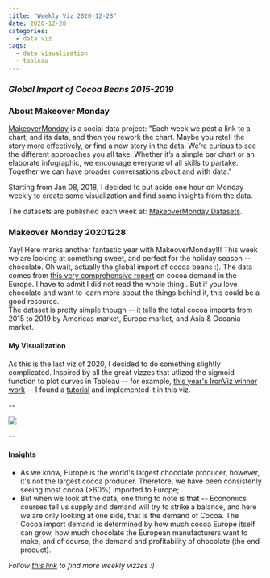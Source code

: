 ```yaml
---
title: "Weekly Viz 2020-12-28"
date: 2020-12-28
categories:
  - data viz
tags:
  - data visualization
  - tableau
---
```


### *Global Import of Cocoa Beans 2015-2019*


### About Makeover Monday

[MakeoverMonday](http://www.makeovermonday.co.uk/) is a social data project:
"Each week we post a link to a chart, and its data, and then you rework the chart.
Maybe you retell the story more effectively, or find a new story in the data.
We’re curious to see the different approaches you all take. Whether it’s a simple bar chart or an elaborate infographic, we encourage everyone of all skills to partake.
Together we can have broader conversations about and with data."

Starting from Jan 08, 2018, I decided to put aside one hour on Monday weekly to create some visualization and find some insights from the data.

The datasets are published each week at: [MakeoverMonday Datasets](http://www.makeovermonday.co.uk/data/).

### Makeover Monday 20201228

Yay! Here marks another fantastic year with MakeoverMonday!!! This week we are looking at something sweet, and perfect for the holiday season -- chocolate. Oh wait, actually the global import of cocoa beans :). The data comes from [this very comprehensive report](https://www.cbi.eu/market-information/cocoa/trade-statistics#) on cocoa demand in the Europe. I have to admit I did not read the whole thing.. But if you love chocolate and want to learn more about the things behind it, this could be a good resource.  
The dataset is pretty simple though -- it tells the total cocoa imports from 2015 to 2019 by Americas market, Europe market, and Asia & Oceania market.  

#### My Visualization

As this is the last viz of 2020, I decided to do something slightly complicated. Inspired by all the great vizzes that utlized the sigmoid function to plot curves in Tableau -- for example, [this year's IronViz winner work](https://public.tableau.com/en-us/gallery/air-we-breathe?tab=viz-of-the-day&type=viz-of-the-day) -- I found a [tutorial](https://public.tableau.com/views/HowtoSigmoidFunction/SigmoidFunctionStory?:embed=y&:showVizHome=no&:display_count=y&:display_static_image=y&:bootstrapWhenNotified=true#1) and implemented it in this viz.  

--  
<div class='tableauPlaceholder' id='viz1609132761089' style='position: relative'>
<noscript><a href='#'>
  <img alt=' ' src='https:&#47;&#47;public.tableau.com&#47;static&#47;images&#47;Ma&#47;MakeOverMonday20201228GlobalImportofCocoaBeans&#47;GlobalImportofCocoaBeans&#47;1_rss.png' style='border: none' />
 </a></noscript>
 <object class='tableauViz'  style='display:none;'>
  <param name='host_url' value='https%3A%2F%2Fpublic.tableau.com%2F' />
  <param name='embed_code_version' value='3' />
  <param name='site_root' value='' />
  <param name='name' value='MakeOverMonday20201228GlobalImportofCocoaBeans&#47;GlobalImportofCocoaBeans' />
  <param name='tabs' value='no' />
  <param name='toolbar' value='yes' />
  <param name='static_image' value='https:&#47;&#47;public.tableau.com&#47;static&#47;images&#47;Ma&#47;MakeOverMonday20201228GlobalImportofCocoaBeans&#47;GlobalImportofCocoaBeans&#47;1.png' />
  <param name='animate_transition' value='yes' />
  <param name='display_static_image' value='yes' />
  <param name='display_spinner' value='yes' />
  <param name='display_overlay' value='yes' />
  <param name='display_count' value='yes' />
  <param name='language' value='en' />
  <param name='filter' value='publish=yes' />
</object></div>              
<script type='text/javascript'>        
  var divElement = document.getElementById('viz1609132761089');   
  var vizElement = divElement.getElementsByTagName('object')[0];             
  if ( divElement.offsetWidth > 800 ) { vizElement.style.width='700px';vizElement.style.height='527px';} else if ( divElement.offsetWidth > 500 ) { vizElement.style.width='700px';vizElement.style.height='527px';} else { vizElement.style.width='100%';vizElement.style.height='877px';}      
  var scriptElement = document.createElement('script');               
  scriptElement.src = 'https://public.tableau.com/javascripts/api/viz_v1.js';             
  vizElement.parentNode.insertBefore(scriptElement, vizElement);              
</script>
  
--  

#### Insights
* As we know, Europe is the world's largest chocolate producer, however, it's not the largest cocoa producer. Therefore, we have been consistenly seeing most cocoa (>60%) imported to Europe;  
* But when we look at the data, one thing to note is that -- Economics courses tell us supply and demand will try to strike a balance, and here we are only looking at one side, that is the demand of Cocoa. The Cocoa import demand is determined by how much cocoa Europe itself can grow, how much chocolate the European manufacturers want to make, and of course, the demand and profitability of chocolate (the end product).  


*Follow [this link](https://yudong-94.github.io/personal-website/project/MakeOverMonday2020/) to find more weekly vizzes :)*